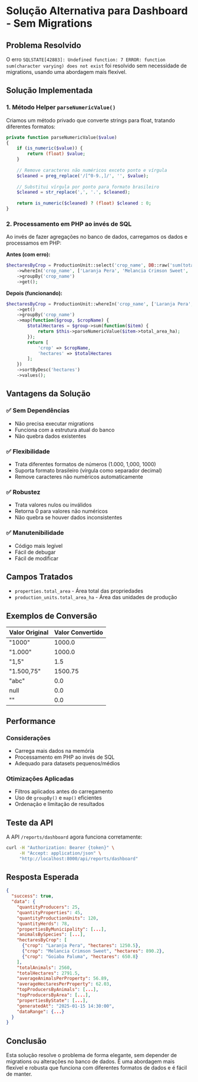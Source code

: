 # Solução Alternativa para Dashboard - Sem Migrations

## Problema Resolvido

O erro `SQLSTATE[42883]: Undefined function: 7 ERROR: function sum(character varying) does not exist` foi resolvido sem necessidade de migrations, usando uma abordagem mais flexível.

## Solução Implementada

### 1. Método Helper `parseNumericValue()`

Criamos um método privado que converte strings para float, tratando diferentes formatos:

```php
private function parseNumericValue($value)
{
    if (is_numeric($value)) {
        return (float) $value;
    }
    
    // Remove caracteres não numéricos exceto ponto e vírgula
    $cleaned = preg_replace('/[^0-9.,]/', '', $value);
    
    // Substitui vírgula por ponto para formato brasileiro
    $cleaned = str_replace(',', '.', $cleaned);
    
    return is_numeric($cleaned) ? (float) $cleaned : 0;
}
```

### 2. Processamento em PHP ao invés de SQL

Ao invés de fazer agregações no banco de dados, carregamos os dados e processamos em PHP:

**Antes (com erro):**
```php
$hectaresByCrop = ProductionUnit::select('crop_name', DB::raw('sum(total_area_ha) as hectares'))
    ->whereIn('crop_name', ['Laranja Pera', 'Melancia Crimson Sweet', 'Goiaba Paluma'])
    ->groupBy('crop_name')
    ->get();
```

**Depois (funcionando):**
```php
$hectaresByCrop = ProductionUnit::whereIn('crop_name', ['Laranja Pera', 'Melancia Crimson Sweet', 'Goiaba Paluma'])
    ->get()
    ->groupBy('crop_name')
    ->map(function($group, $cropName) {
        $totalHectares = $group->sum(function($item) {
            return $this->parseNumericValue($item->total_area_ha);
        });
        return [
            'crop' => $cropName,
            'hectares' => $totalHectares
        ];
    })
    ->sortByDesc('hectares')
    ->values();
```

## Vantagens da Solução

### ✅ **Sem Dependências**
- Não precisa executar migrations
- Funciona com a estrutura atual do banco
- Não quebra dados existentes

### ✅ **Flexibilidade**
- Trata diferentes formatos de números (1.000, 1,000, 1000)
- Suporta formato brasileiro (vírgula como separador decimal)
- Remove caracteres não numéricos automaticamente

### ✅ **Robustez**
- Trata valores nulos ou inválidos
- Retorna 0 para valores não numéricos
- Não quebra se houver dados inconsistentes

### ✅ **Manutenibilidade**
- Código mais legível
- Fácil de debugar
- Fácil de modificar

## Campos Tratados

- `properties.total_area` - Área total das propriedades
- `production_units.total_area_ha` - Área das unidades de produção

## Exemplos de Conversão

| Valor Original | Valor Convertido |
|----------------|------------------|
| "1000" | 1000.0 |
| "1.000" | 1000.0 |
| "1,5" | 1.5 |
| "1.500,75" | 1500.75 |
| "abc" | 0.0 |
| null | 0.0 |
| "" | 0.0 |

## Performance

### Considerações
- Carrega mais dados na memória
- Processamento em PHP ao invés de SQL
- Adequado para datasets pequenos/médios

### Otimizações Aplicadas
- Filtros aplicados antes do carregamento
- Uso de `groupBy()` e `map()` eficientes
- Ordenação e limitação de resultados

## Teste da API

A API `/reports/dashboard` agora funciona corretamente:

```bash
curl -H "Authorization: Bearer {token}" \
     -H "Accept: application/json" \
     "http://localhost:8000/api/reports/dashboard"
```

## Resposta Esperada

```json
{
  "success": true,
  "data": {
    "quantityProducers": 25,
    "quantityProperties": 45,
    "quantityProductionUnits": 120,
    "quantityHerds": 78,
    "propertiesByMunicipality": [...],
    "animalsBySpecies": [...],
    "hectaresByCrop": [
      {"crop": "Laranja Pera", "hectares": 1250.5},
      {"crop": "Melancia Crimson Sweet", "hectares": 890.2},
      {"crop": "Goiaba Paluma", "hectares": 650.8}
    ],
    "totalAnimals": 2560,
    "totalHectares": 2791.5,
    "averageAnimalsPerProperty": 56.89,
    "averageHectaresPerProperty": 62.03,
    "topProducersByAnimals": [...],
    "topProducersByArea": [...],
    "propertiesByState": [...],
    "generatedAt": "2025-01-15 14:30:00",
    "dataRange": {...}
  }
}
```

## Conclusão

Esta solução resolve o problema de forma elegante, sem depender de migrations ou alterações no banco de dados. É uma abordagem mais flexível e robusta que funciona com diferentes formatos de dados e é fácil de manter.
